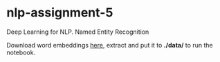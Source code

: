 # nlp-assignment-5
Deep Learning for NLP.
Named Entity Recognition


Download word embeddings [here](http://neuroner.com/data/word_vectors/glove.6B.100d.zip), extract and put it to **./data/** to run the notebook.